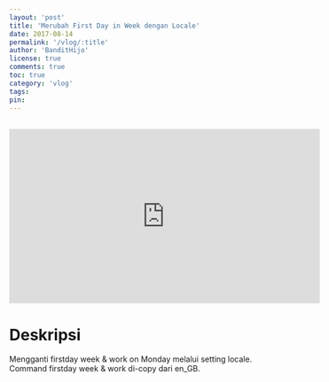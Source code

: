 ```yaml
---
layout: 'post'
title: 'Merubah First Day in Week dengan Locale'
date: 2017-08-14
permalink: '/vlog/:title'
author: 'BanditHijo'
license: true
comments: true
toc: true
category: 'vlog'
tags:
pin:
---
```


<div style="margin-top:30px;"></div>
<!-- EMBED CONTAINER: YOUTUBE -->
<div class='embed-container'>
<iframe width="560" height="315" src="https://www.youtube.com/embed/Dy1sspJzLCc" frameborder="0" allow="accelerometer; autoplay; encrypted-media; gyroscope; picture-in-picture" allowfullscreen></iframe>
</div>

# Deskripsi

Mengganti firstday week & work on Monday melalui setting locale.
Command firstday week & work di-copy dari en_GB.
